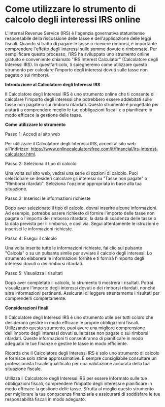 Come utilizzare lo strumento di calcolo degli interessi IRS online
==================================================================

L'Internal Revenue Service (IRS) è l'agenzia governativa statunitense responsabile della riscossione delle tasse e dell'applicazione delle leggi fiscali. Quando si tratta di pagare le tasse o ricevere rimborsi, è importante comprendere l'effetto degli interessi sulle somme dovute o rimborsate. Per semplificare questo processo, l'IRS ha sviluppato uno strumento online gratuito e conveniente chiamato "IRS Interest Calculator" (Calcolatore degli Interessi IRS). In quest'articolo, ti spiegheremo come utilizzare questo strumento per calcolare l'importo degli interessi dovuti sulle tasse non pagate o sui rimborsi.

**Introduzione al Calcolatore degli Interessi IRS**

Il Calcolatore degli Interessi IRS è uno strumento online che ti consente di calcolare l'importo degli interessi che potrebbero essere addebitati sulle tasse non pagate o sui rimborsi ritardati. Questo strumento è progettato per aiutarti a comprendere meglio le tue obbligazioni fiscali e a pianificare in modo efficace la gestione delle tasse.

**Come utilizzare lo strumento**

Passo 1: Accedi al sito web

Per utilizzare il Calcolatore degli Interessi IRS, accedi al sito web all'indirizzo: <https://www.onlinecalculatorsfree.com/it/financial/irs-interest-calculator.html>.

Passo 2: Seleziona il tipo di calcolo

Una volta sul sito web, vedrai una serie di opzioni di calcolo. Puoi selezionare se desideri calcolare gli interessi su "Tasse non pagate" o "Rimborsi ritardati". Seleziona l'opzione appropriata in base alla tua situazione.

Passo 3: Inserisci le informazioni richieste

Dopo aver selezionato il tipo di calcolo, dovrai inserire alcune informazioni. Ad esempio, potrebbe essere richiesto di fornire l'importo delle tasse non pagate o l'importo del rimborso ritardato, la data di scadenza delle tasse o la data prevista per il rimborso, e così via. Segui attentamente le istruzioni e inserisci le informazioni richieste.

Passo 4: Esegui il calcolo

Una volta inserite tutte le informazioni richieste, fai clic sul pulsante "Calcola" o su un pulsante simile per avviare il calcolo degli interessi. Lo strumento elaborerà le informazioni fornite e ti fornirà l'importo degli interessi dovuti o dei rimborsi ritardati.

Passo 5: Visualizza i risultati

Dopo aver completato il calcolo, lo strumento ti mostrerà i risultati. Potrai visualizzare l'importo degli interessi dovuti o dei rimborsi ritardati, nonché altre informazioni pertinenti. Assicurati di leggere attentamente i risultati per comprenderli completamente.

**Considerazioni finali**

Il Calcolatore degli Interessi IRS è uno strumento utile per tutti coloro che desiderano gestire in modo efficace le proprie obbligazioni fiscali. Utilizzando questo strumento, puoi avere una migliore comprensione dell'importo degli interessi dovuti sulle tasse non pagate o sui rimborsi ritardati. Queste informazioni ti consentiranno di pianificare in modo adeguato le tue finanze e gestire le tasse in modo efficiente.

Ricorda che il Calcolatore degli Interessi IRS è solo uno strumento di calcolo e fornisce solo stime approssimative. È sempre consigliabile consultare un professionista fiscale qualificato per una valutazione accurata della tua situazione fiscale.

Utilizza il Calcolatore degli Interessi IRS per essere informato sulle tue obbligazioni fiscali, comprendere l'impatto degli interessi e pianificare in modo efficace la gestione delle tasse. Sfrutta al meglio questo strumento per migliorare la tua conoscenza finanziaria e assicurarti di soddisfare le tue responsabilità fiscali in modo adeguato.